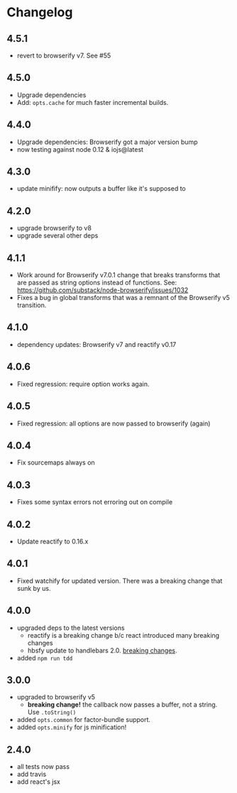 # Changelog

## 4.5.1
* revert to browserify v7. See #55

## 4.5.0
* Upgrade dependencies
* Add: `opts.cache` for much faster incremental builds.

## 4.4.0
* Upgrade dependencies: Browserify got a major version bump
* now testing against node 0.12 & iojs@latest

## 4.3.0
* update minifify: now outputs a buffer like it's supposed to

## 4.2.0
* upgrade browserify to v8
* upgrade several other deps

## 4.1.1
* Work around for Browserify v7.0.1 change that breaks transforms that are passed as string options instead of functions. See: https://github.com/substack/node-browserify/issues/1032
* Fixes a bug in global transforms that was a remnant of the Browserify v5 transition.

## 4.1.0
* dependency updates: Browserify v7 and reactify v0.17

## 4.0.6
* Fixed regression: require option works again.

## 4.0.5
* Fixed regression: all options are now passed to browserify (again)

## 4.0.4
* Fix sourcemaps always on

## 4.0.3
* Fixes some syntax errors not erroring out on compile

## 4.0.2
* Update reactify to 0.16.x

## 4.0.1
* Fixed watchify for updated version. There was a breaking change that sunk by us.

## 4.0.0
* upgraded deps to the latest versions
  - reactify is a breaking change b/c react introduced many breaking changes
  - hbsfy update to handlebars 2.0. [breaking changes](https://stackoverflow.com/questions/24662703/what-are-the-differences-between-the-handlebars-1-x-and-2-x-apis).
* added `npm run tdd`

## 3.0.0
* upgraded to browserify v5
  * **breaking change!** the callback now passes a buffer, not a string. Use `.toString()`
* added `opts.common` for factor-bundle support.
* added `opts.minify` for js minification!

## 2.4.0
* all tests now pass
* add travis
* add react's jsx
